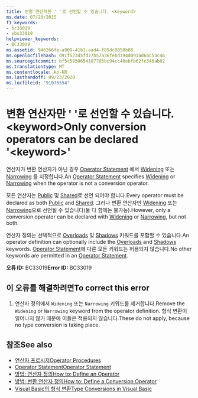 ```yaml
---
title: 변환 연산자만 ' '로 선언할 수 있습니다. <keyword>
ms.date: 07/20/2015
f1_keywords:
- bc33019
- vbc33019
helpviewer_keywords:
- BC33019
ms.assetid: 946266fe-a909-41b1-aad4-f85dc8050b88
ms.openlocfilehash: d91f523d5fd77b57a36febd394d093ad64c53c46
ms.sourcegitcommit: bf5c5850654187705bc94cc40ebfb62fe346ab02
ms.translationtype: MT
ms.contentlocale: ko-KR
ms.lasthandoff: 09/23/2020
ms.locfileid: "91076554"
---
```

# <a name="only-conversion-operators-can-be-declared-keyword"></a><span data-ttu-id="911a0-102">변환 연산자만 ' '로 선언할 수 있습니다. \<keyword></span><span class="sxs-lookup"><span data-stu-id="911a0-102">Only conversion operators can be declared '\<keyword>'</span></span>

<span data-ttu-id="911a0-103">연산자가 변환 연산자가 아닌 경우 [Operator Statement](../language-reference/statements/operator-statement.md) 에서 [Widening](../language-reference/modifiers/widening.md) 또는 [Narrowing](../language-reference/modifiers/narrowing.md) 를 지정합니다.</span><span class="sxs-lookup"><span data-stu-id="911a0-103">An [Operator Statement](../language-reference/statements/operator-statement.md) specifies [Widening](../language-reference/modifiers/widening.md) or [Narrowing](../language-reference/modifiers/narrowing.md) when the operator is not a conversion operator.</span></span>  
  
 <span data-ttu-id="911a0-104">모든 연산자는 [Public](../language-reference/modifiers/public.md) 및 [Shared](../language-reference/modifiers/shared.md)로 선언 되어야 합니다.</span><span class="sxs-lookup"><span data-stu-id="911a0-104">Every operator must be declared as both [Public](../language-reference/modifiers/public.md) and [Shared](../language-reference/modifiers/shared.md).</span></span> <span data-ttu-id="911a0-105">그러나 변환 연산자만 [Widening](../language-reference/modifiers/widening.md) 또는 [Narrowing](../language-reference/modifiers/narrowing.md)으로 선언될 수 있습니다(둘 다 함께는 불가능).</span><span class="sxs-lookup"><span data-stu-id="911a0-105">However, only a conversion operator can be declared with [Widening](../language-reference/modifiers/widening.md) or [Narrowing](../language-reference/modifiers/narrowing.md), but not both.</span></span>  
  
 <span data-ttu-id="911a0-106">연산자 정의는 선택적으로 [Overloads](../language-reference/modifiers/overloads.md) 및 [Shadows](../language-reference/modifiers/shadows.md) 키워드를 포함할 수 있습니다.</span><span class="sxs-lookup"><span data-stu-id="911a0-106">An operator definition can optionally include the [Overloads](../language-reference/modifiers/overloads.md) and [Shadows](../language-reference/modifiers/shadows.md) keywords.</span></span> <span data-ttu-id="911a0-107">[Operator Statement](../language-reference/statements/operator-statement.md)에 다른 모든 키워드는 허용되지 않습니다.</span><span class="sxs-lookup"><span data-stu-id="911a0-107">No other keywords are permitted in an [Operator Statement](../language-reference/statements/operator-statement.md).</span></span>  
  
 <span data-ttu-id="911a0-108">**오류 ID:** BC33019</span><span class="sxs-lookup"><span data-stu-id="911a0-108">**Error ID:** BC33019</span></span>  
  
## <a name="to-correct-this-error"></a><span data-ttu-id="911a0-109">이 오류를 해결하려면</span><span class="sxs-lookup"><span data-stu-id="911a0-109">To correct this error</span></span>  
  
1. <span data-ttu-id="911a0-110">연산자 정의에서 `Widening` 또는 `Narrowing` 키워드를 제거합니다.</span><span class="sxs-lookup"><span data-stu-id="911a0-110">Remove the `Widening` or `Narrowing` keyword from the operator definition.</span></span> <span data-ttu-id="911a0-111">형식 변환이 일어나지 않기 때문에 이들은 적용되지 않습니다.</span><span class="sxs-lookup"><span data-stu-id="911a0-111">These do not apply, because no type conversion is taking place.</span></span>  
  
## <a name="see-also"></a><span data-ttu-id="911a0-112">참조</span><span class="sxs-lookup"><span data-stu-id="911a0-112">See also</span></span>

- [<span data-ttu-id="911a0-113">연산자 프로시저</span><span class="sxs-lookup"><span data-stu-id="911a0-113">Operator Procedures</span></span>](../programming-guide/language-features/procedures/operator-procedures.md)
- [<span data-ttu-id="911a0-114">Operator Statement</span><span class="sxs-lookup"><span data-stu-id="911a0-114">Operator Statement</span></span>](../language-reference/statements/operator-statement.md)
- [<span data-ttu-id="911a0-115">방법: 연산자 정의</span><span class="sxs-lookup"><span data-stu-id="911a0-115">How to: Define an Operator</span></span>](../programming-guide/language-features/procedures/how-to-define-an-operator.md)
- [<span data-ttu-id="911a0-116">방법: 변환 연산자 정의</span><span class="sxs-lookup"><span data-stu-id="911a0-116">How to: Define a Conversion Operator</span></span>](../programming-guide/language-features/procedures/how-to-define-a-conversion-operator.md)
- [<span data-ttu-id="911a0-117">Visual Basic의 형식 변환</span><span class="sxs-lookup"><span data-stu-id="911a0-117">Type Conversions in Visual Basic</span></span>](../programming-guide/language-features/data-types/type-conversions.md)
